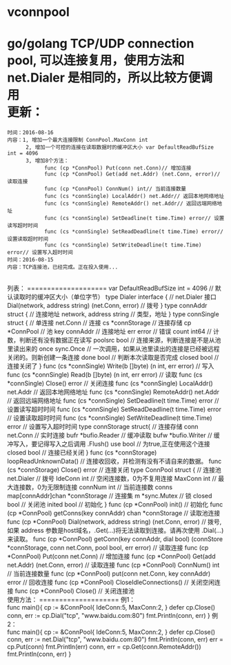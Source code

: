 # vconnpool
go/golang TCP/UDP connection pool, 可以连接复用，使用方法和 net.Dialer 是相同的，所以比较方便调用
<br/>
更新：
====================
    时间：2016-08-16
    内容：1, 增加一个最大连接限制 ConnPool.MaxConn int
          2, 增加一个可控的连接在读取数据时的缓冲区大小 var DefaultReadBufSize int = 4096
          3, 增加8个方法：
                func (cp *ConnPool) Put(conn net.Conn)// 增加连接
                func (cp *ConnPool) Get(add net.Addr) (net.Conn, error)// 读取连接
                func (cp *ConnPool) ConnNum() int// 当前连接数量
                func (cs *connSingle) LocalAddr() net.Addr// 返回本地网络地址
                func (cs *connSingle) RemoteAddr() net.Addr// 返回远端网络地址
                func (cs *connSingle) SetDeadline(t time.Time) error// 设置读写超时时间
                func (cs *connSingle) SetReadDeadline(t time.Time) error// 设置读取超时时间
                func (cs *connSingle) SetWriteDeadline(t time.Time) error// 设置写入超时时间
    时间：2016-08-15
    内容：TCP连接池，已经完成。正在投入使用...
<br/>
列表：
====================
    var DefaultReadBufSize int = 4096                                               // 默认读取时的缓冲区大小（单位字节）
    type Dialer interface {                                                 // net.Dialer 接口
        Dial(network, address string) (net.Conn, error)                             // 拨号
    }
    type connAddr struct {                                                  // 连接地址
        network, address string                                                     // 类型，地址
    }
    type connSingle struct {                                                // 单连接
        net.Conn                                                                    // 连接
        cs          *connStorage                                                    // 连接存储
        cp          *ConnPool                                                       // 池
        key         connAddr                                                        // 连接地址
        err         error                                                           // 错误
        count       int64                                                           // 计数，判断还有没有数据正在读写
        poolsrc     bool                                                            // 连接来源，判断连接是不是从池里读出来的
        once        sync.Once                                                       // 一次调用，如果从池里读出的连接是已经被远程关闭的。则新创建一条连接
        done        bool                                                            // 判断本次读取是否完成
        closed      bool                                                            // 连接关闭了
    }
        func (cs *connSingle) Write(b []byte) (n int, err error)                    // 写入
        func (cs *connSingle) Read(b []byte) (n int, err error)                     // 读取
        func (cs *connSingle) Close() error                                         // 关闭连接
        func (cs *connSingle) LocalAddr() net.Addr                                  // 返回本地网络地址
        func (cs *connSingle) RemoteAddr() net.Addr                                 // 返回远端网络地址
        func (cs *connSingle) SetDeadline(t time.Time) error                        // 设置读写超时时间
        func (cs *connSingle) SetReadDeadline(t time.Time) error                    // 设置读取超时时间
        func (cs *connSingle) SetWriteDeadline(t time.Time) error                   // 设置写入超时时间
    type connStorage struct{                                                // 连接存储
        conn    net.Conn                                                            // 实时连接
        bufr    *bufio.Reader                                                       // 缓冲读取
        bufw    *bufio.Writer                                                       // 缓冲写入，要记得写入之后调用 .Flush()
        use     bool                                                                // 为true,正在使用这个连接
        closed  bool                                                                // 连接已经关闭
    }
        func (cs *connStorage) loopReadUnknownData()                                // 连接收回收，并检测有没有不请自来的数据。
        func (cs *connStorage) Close() error                                        // 连接关闭
    type ConnPool struct {                                                  // 连接池
        net.Dialer                                                                  // 拨号
        IdeConn     int                                                             // 空闲连接数，0为不复用连接
        MaxConn     int                                                             // 最大连接数，0为无限制连接
        connNum     int                                                             // 当前连接数
        conns       map[connAddr]chan *connStorage                                  // 连接集
        m           *sync.Mutex                                                     // 锁
        closed      bool                                                            // 关闭池
        inited      bool                                                            // 初始化
    }
        func (cp *ConnPool) init()                                                  // 初始化
        func (cp *ConnPool) getConns(key connAddr) chan *connStorage                // 读取池连接
        func (cp *ConnPool) Dial(network, address string) (net.Conn, error)         // 拨号,如果 address 参数是host域名，.Get(...)将无法读取到连接。请再次使用 .Dial(...) 来读取。
        func (cp *ConnPool) getConn(key connAddr, dial bool) (connStore *connStorage, conn net.Conn, pool bool, err error) // 读取连接
        func (cp *ConnPool) Put(conn net.Conn)                                      // 增加连接
        func (cp *ConnPool) Get(add net.Addr) (net.Conn, error)                     // 读取连接
        func (cp *ConnPool) ConnNum() int                                           // 当前连接数量
        func (cp *ConnPool) put(conn net.Conn, key connAddr) error                  // 回收连接
        func (cp *ConnPool) CloseIdleConnections()                                  // 关闭空闲连接
        func (cp *ConnPool) Close()                                                 // 关闭连接池
<br/>
使用方法：
====================
例1：<br/>
    func main(){
        cp := &ConnPool{
            IdeConn:5,
            MaxConn:2,
        }
        defer cp.Close()
        conn, err := cp.Dial("tcp", "www.baidu.com:80")
        fmt.Println(conn, err)
    }
例2：<br/>
    func main(){
        cp := &ConnPool{
            IdeConn:5,
            MaxConn:2,
        }
        defer cp.Close()
        conn, err := net.Dial("tcp", "www.baidu.com:80")
        fmt.Println(conn, err)
        err = cp.Put(conn)
        fmt.Println(err)
        conn, err = cp.Get(conn.RemoteAddr())
        fmt.Println(conn, err)
    }

